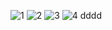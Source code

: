 ![1](https://github.com/jvsdo/Password-Generator-JavaScript/assets/46056798/6dd35475-ad95-4afd-b158-29b6106e1ea7)
![2](https://github.com/jvsdo/Password-Generator-JavaScript/assets/46056798/a03d741f-056f-46cf-a713-71cbee48e0e6)
![3](https://github.com/jvsdo/Password-Generator-JavaScript/assets/46056798/bb5e5ffe-6d08-40e0-90e9-958a7d977b63)
![4](https://github.com/jvsdo/Password-Generator-JavaScript/assets/46056798/b646f787-fee6-49b7-b470-adbc56028c4d)
dddd

